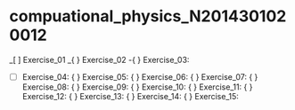 # compuational_physics_N2014301020012
_[ ] Exercise_01
_{ } Exercise_02
-{ } Exercise_03:
-[ ] Exercise_04:
{ } Exercise_05:
{ } Exercise_06:
{ } Exercise_07:
{ } Exercise_08:
{ } Exercise_09:
{ } Exercise_10:
{ } Exercise_11:
{ } Exercise_12:
{ } Exercise_13:
{ } Exercise_14:
{ } Exercise_15:
